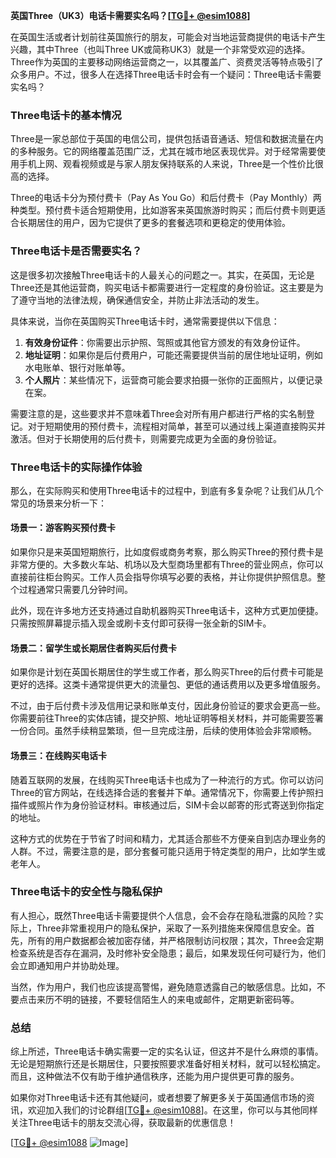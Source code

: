 **英国Three（UK3）电话卡需要实名吗？[[TG💪+ @esim1088](https://t.me/s/esim1088)]**

在英国生活或者计划前往英国旅行的朋友，可能会对当地运营商提供的电话卡产生兴趣，其中Three（也叫Three UK或简称UK3）就是一个非常受欢迎的选择。Three作为英国的主要移动网络运营商之一，以其覆盖广、资费灵活等特点吸引了众多用户。不过，很多人在选择Three电话卡时会有一个疑问：Three电话卡需要实名吗？

### Three电话卡的基本情况

Three是一家总部位于英国的电信公司，提供包括语音通话、短信和数据流量在内的多种服务。它的网络覆盖范围广泛，尤其在城市地区表现优异。对于经常需要使用手机上网、观看视频或是与家人朋友保持联系的人来说，Three是一个性价比很高的选择。

Three的电话卡分为预付费卡（Pay As You Go）和后付费卡（Pay Monthly）两种类型。预付费卡适合短期使用，比如游客来英国旅游时购买；而后付费卡则更适合长期居住的用户，因为它提供了更多的套餐选项和更稳定的使用体验。

### Three电话卡是否需要实名？

这是很多初次接触Three电话卡的人最关心的问题之一。其实，在英国，无论是Three还是其他运营商，购买电话卡都需要进行一定程度的身份验证。这主要是为了遵守当地的法律法规，确保通信安全，并防止非法活动的发生。

具体来说，当你在英国购买Three电话卡时，通常需要提供以下信息：

1. **有效身份证件**：你需要出示护照、驾照或其他官方颁发的有效身份证件。
2. **地址证明**：如果你是后付费用户，可能还需要提供当前的居住地址证明，例如水电账单、银行对账单等。
3. **个人照片**：某些情况下，运营商可能会要求拍摄一张你的正面照片，以便记录在案。

需要注意的是，这些要求并不意味着Three会对所有用户都进行严格的实名制登记。对于短期使用的预付费卡，流程相对简单，甚至可以通过线上渠道直接购买并激活。但对于长期使用的后付费卡，则需要完成更为全面的身份验证。

### Three电话卡的实际操作体验

那么，在实际购买和使用Three电话卡的过程中，到底有多复杂呢？让我们从几个常见的场景来分析一下：

#### 场景一：游客购买预付费卡
如果你只是来英国短期旅行，比如度假或商务考察，那么购买Three的预付费卡是非常方便的。大多数火车站、机场以及大型商场里都有Three的营业网点，你可以直接前往柜台购买。工作人员会指导你填写必要的表格，并让你提供护照信息。整个过程通常只需要几分钟时间。

此外，现在许多地方还支持通过自助机器购买Three电话卡，这种方式更加便捷。只需按照屏幕提示插入现金或刷卡支付即可获得一张全新的SIM卡。

#### 场景二：留学生或长期居住者购买后付费卡
如果你是计划在英国长期居住的学生或工作者，那么购买Three的后付费卡可能是更好的选择。这类卡通常提供更大的流量包、更低的通话费用以及更多增值服务。

不过，由于后付费卡涉及信用记录和账单支付，因此身份验证的要求会更高一些。你需要前往Three的实体店铺，提交护照、地址证明等相关材料，并可能需要签署一份合同。虽然手续稍显繁琐，但一旦完成注册，后续的使用体验会非常顺畅。

#### 场景三：在线购买电话卡
随着互联网的发展，在线购买Three电话卡也成为了一种流行的方式。你可以访问Three的官方网站，在线选择合适的套餐并下单。通常情况下，你需要上传护照扫描件或照片作为身份验证材料。审核通过后，SIM卡会以邮寄的形式寄送到你指定的地址。

这种方式的优势在于节省了时间和精力，尤其适合那些不方便亲自到店办理业务的人群。不过，需要注意的是，部分套餐可能只适用于特定类型的用户，比如学生或老年人。

### Three电话卡的安全性与隐私保护

有人担心，既然Three电话卡需要提供个人信息，会不会存在隐私泄露的风险？实际上，Three非常重视用户的隐私保护，采取了一系列措施来保障信息安全。首先，所有的用户数据都会被加密存储，并严格限制访问权限；其次，Three会定期检查系统是否存在漏洞，及时修补安全隐患；最后，如果发现任何可疑行为，他们会立即通知用户并协助处理。

当然，作为用户，我们也应该提高警惕，避免随意透露自己的敏感信息。比如，不要点击来历不明的链接，不要轻信陌生人的来电或邮件，定期更新密码等。

### 总结

综上所述，Three电话卡确实需要一定的实名认证，但这并不是什么麻烦的事情。无论是短期旅行还是长期居住，只要按照要求准备好相关材料，就可以轻松搞定。而且，这种做法不仅有助于维护通信秩序，还能为用户提供更可靠的服务。

如果你对Three电话卡还有其他疑问，或者想要了解更多关于英国通信市场的资讯，欢迎加入我们的讨论群组[[TG💪+ @esim1088](https://t.me/s/esim1088)]。在这里，你可以与其他同样关注Three电话卡的朋友交流心得，获取最新的优惠信息！

[[TG💪+ @esim1088](https://t.me/s/esim1088) ![Image](https://i.postimg.cc/4NQfJmqS/Snipaste-2025-05-13-00-14-12.png)]